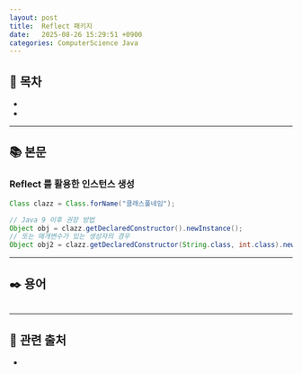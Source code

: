 ```yaml
---
layout: post
title:  Reflect 패키지
date:   2025-08-26 15:29:51 +0900
categories: ComputerScience Java
---
```


<!--more-->

## 📂 목차
- []()
- []()

---

## 📚 본문


### Reflect 를 활용한 인스턴스 생성
```java
Class clazz = Class.forName("클래스풀네임");

// Java 9 이후 권장 방법
Object obj = clazz.getDeclaredConstructor().newInstance();
// 또는 매개변수가 있는 생성자의 경우
Object obj2 = clazz.getDeclaredConstructor(String.class, int.class).newInstance("값", 10);
```

---

## ✒️ 용어

###### 

---

## 🔗 관련 출처
- []()
